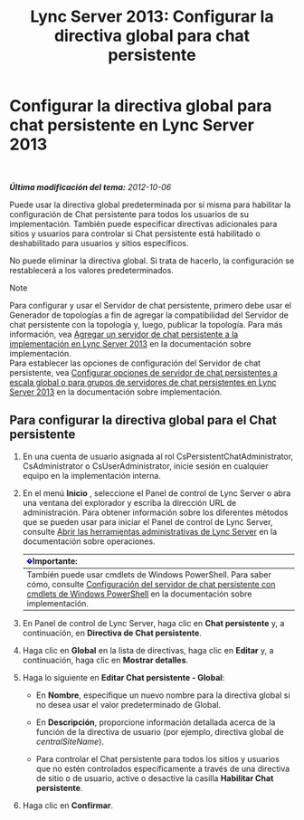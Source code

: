 ﻿---
title: 'Lync Server 2013: Configurar la directiva global para chat persistente'
TOCTitle: Configurar la directiva global para chat persistente
ms:assetid: 6176eb5c-19de-4c07-bcc0-2e38f8965966
ms:mtpsurl: https://technet.microsoft.com/es-es/library/JJ204951(v=OCS.15)
ms:contentKeyID: 48275450
ms.date: 01/07/2017
mtps_version: v=OCS.15
ms.translationtype: HT
---

# Configurar la directiva global para chat persistente en Lync Server 2013

 

_**Última modificación del tema:** 2012-10-06_

Puede usar la directiva global predeterminada por sí misma para habilitar la configuración de Chat persistente para todos los usuarios de su implementación. También puede especificar directivas adicionales para sitios y usuarios para controlar si Chat persistente está habilitado o deshabilitado para usuarios y sitios específicos.

No puede eliminar la directiva global. Si trata de hacerlo, la configuración se restablecerá a los valores predeterminados.


> [!NOTE]
> Para configurar y usar el Servidor de chat persistente, primero debe usar el Generador de topologías a fin de agregar la compatibilidad del Servidor de chat persistente con la topología y, luego, publicar la topología. Para más información, vea <A href="lync-server-2013-adding-persistent-chat-server-to-your-deployment.md">Agregar un servidor de chat persistente a la implementación en Lync Server 2013</A> en la documentación sobre implementación.<BR>Para establecer las opciones de configuración del Servidor de chat persistente, vea <A href="lync-server-2013-configure-persistent-chat-server-options-globally-or-for-persistent-chat-server-pool.md">Configurar opciones de servidor de chat persistentes a escala global o para grupos de servidores de chat persistentes en Lync Server 2013</A> en la documentación sobre implementación.



## Para configurar la directiva global para el Chat persistente

1.  En una cuenta de usuario asignada al rol CsPersistentChatAdministrator, CsAdministrator o CsUserAdministrator, inicie sesión en cualquier equipo en la implementación interna.

2.  En el menú **Inicio** , seleccione el Panel de control de Lync Server o abra una ventana del explorador y escriba la dirección URL de administración. Para obtener información sobre los diferentes métodos que se pueden usar para iniciar el Panel de control de Lync Server, consulte [Abrir las herramientas administrativas de Lync Server](lync-server-2013-open-lync-server-administrative-tools.md) en la documentación sobre operaciones.
    
    <table>
    <thead>
    <tr class="header">
    <th><img src="images/Gg425917.important(OCS.15).gif" title="important" alt="important" />Importante:</th>
    </tr>
    </thead>
    <tbody>
    <tr class="odd">
    <td>También puede usar cmdlets de Windows PowerShell. Para saber cómo, consulte <a href="configuring-persistent-chat-server-by-using-windows-powershell-cmdlets.md">Configuración del servidor de chat persistente con cmdlets de Windows PowerShell</a> en la documentación sobre implementación.</td>
    </tr>
    </tbody>
    </table>


3.  En Panel de control de Lync Server, haga clic en **Chat persistente** y, a continuación, en **Directiva de Chat persistente**.

4.  Haga clic en **Global** en la lista de directivas, haga clic en **Editar** y, a continuación, haga clic en **Mostrar detalles**.

5.  Haga lo siguiente en **Editar Chat persistente - Global**:
    
      - En **Nombre**, especifique un nuevo nombre para la directiva global si no desea usar el valor predeterminado de Global.
    
      - En **Descripción**, proporcione información detallada acerca de la función de la directiva de usuario (por ejemplo, directiva global de *centralSiteName*).
    
      - Para controlar el Chat persistente para todos los sitios y usuarios que no estén controlados específicamente a través de una directiva de sitio o de usuario, active o desactive la casilla **Habilitar Chat persistente**.

6.  Haga clic en **Confirmar**.

